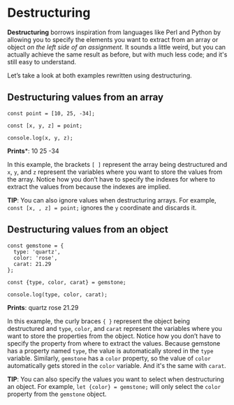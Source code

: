 # Destructuring
**Destructuring** borrows inspiration from languages like Perl and Python by allowing you to specify the elements you want to extract from an array or object _on the left side of an assignment._ It sounds a little weird, but you can actually achieve the same result as before, but with much less code; and it's still easy to understand.

Let’s take a look at both examples rewritten using destructuring.
## Destructuring values from an array
```
const point = [10, 25, -34];

const [x, y, z] = point;

console.log(x, y, z);
```
**Prints***: 10 25 -34

In this example, the brackets `[ ]` represent the array being destructured and `x`, `y`, and `z` represent the variables where you want to store the values from the array. Notice how you don’t have to specify the indexes for where to extract the values from because the indexes are implied.

**TIP**: You can also ignore values when destructuring arrays. For example, `const [x, , z] = point;` ignores the `y` coordinate and discards it.
## Destructuring values from an object
```
const gemstone = {
  type: 'quartz',
  color: 'rose',
  carat: 21.29
};

const {type, color, carat} = gemstone;

console.log(type, color, carat);
```
**Prints**: quartz rose 21.29

In this example, the curly braces `{ }` represent the object being destructured and `type`, `color`, and `carat` represent the variables where you want to store the properties from the object. Notice how you don’t have to specify the property from where to extract the values. Because gemstone has a property named `type`, the value is automatically stored in the `type` variable. Similarly, `gemstone` has a `color` property, so the value of `color` automatically gets stored in the `color` variable. And it's the same with `carat`.

**TIP**: You can also specify the values you want to select when destructuring an object. For example, `let {color} = gemstone;` will only select the `color` property from the `gemstone` object.
